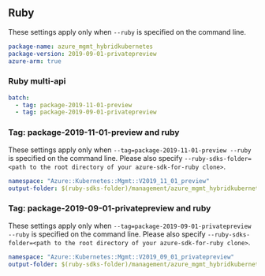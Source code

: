 
## Ruby

These settings apply only when `--ruby` is specified on the command line.

```yaml
package-name: azure_mgmt_hybridkubernetes
package-version: 2019-09-01-privatepreview
azure-arm: true
```

### Ruby multi-api

``` yaml $(ruby) && $(multiapi)
batch:
  - tag: package-2019-11-01-preview
  - tag: package-2019-09-01-privatepreview
```

### Tag: package-2019-11-01-preview and ruby

These settings apply only when `--tag=package-2019-11-01-preview --ruby` is specified on the command line.
Please also specify `--ruby-sdks-folder=<path to the root directory of your azure-sdk-for-ruby clone>`.

```yaml $(tag) == 'package-2019-11-01-preview' && $(ruby)
namespace: "Azure::Kubernetes::Mgmt::V2019_11_01_preview"
output-folder: $(ruby-sdks-folder)/management/azure_mgmt_hybridkubernetes/lib
```

### Tag: package-2019-09-01-privatepreview and ruby

These settings apply only when `--tag=package-2019-09-01-privatepreview --ruby` is specified on the command line.
Please also specify `--ruby-sdks-folder=<path to the root directory of your azure-sdk-for-ruby clone>`.

```yaml $(tag) == 'package-2019-09-01-privatepreview' && $(ruby)
namespace: "Azure::Kubernetes::Mgmt::V2019_09_01_privatepreview"
output-folder: $(ruby-sdks-folder)/management/azure_mgmt_hybridkubernetes/lib
```
